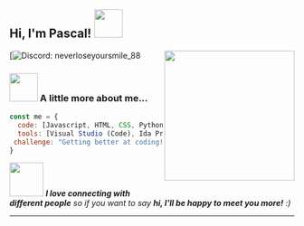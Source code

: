 <h2> Hi, I'm Pascal! <img src="https://media.giphy.com/media/mGcNjsfWAjY5AEZNw6/giphy.gif" width="50"></h2>
<img align='right' src="https://cdn.discordapp.com/attachments/1168349370840780840/1207101681909764116/83749737.jpg?ex=65de6c0b&is=65cbf70b&hm=abb3f3c62072240079a00368b6e729c4e063a485cf68bf444d69b59e4ec76810&****" width="230">
</em></p>

[![Discord: neverloseyoursmile_88](discord.com/users/1168346922810085436)

### <img src="https://media.giphy.com/media/VgCDAzcKvsR6OM0uWg/giphy.gif" width="50"> A little more about me...  

```javascript
const me = {
  code: [Javascript, HTML, CSS, Python, Lua, C#, Learning C++],
  tools: [Visual Studio (Code), Ida Pro, Reclass, ...],
 challenge: "Getting better at coding!"
}
```

<img src="https://media.giphy.com/media/LnQjpWaON8nhr21vNW/giphy.gif" width="60"> <em><b>I love connecting with different people</b> so if you want to say <b>hi, I'll be happy to meet you more!</b> :)</em>

---
